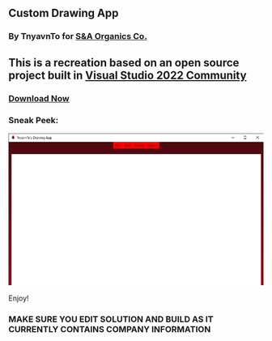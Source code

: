 ## Custom Drawing App
### By TnyavnTo for [S&A Organics Co.](https://sna-organics.com)
## This is a recreation based on an open source project built in [Visual Studio 2022 Community](https://visualstudio.microsoft.com/vs/community/)
### [Download Now](https://github.com/Svxy/Custom-Drawing-App/blob/main/Tnyavntos%20Drawing%20App.exe?raw=true)
### Sneak Peek:

![sneakpeak](https://github.com/Svxy/Custom-Drawing-App/blob/main/src/TnyavnTo's%20Drawing%20App%203_14_2022%207_12_38%20PM.png?raw=true)

Enjoy!

### MAKE SURE YOU EDIT SOLUTION AND BUILD AS IT CURRENTLY CONTAINS COMPANY INFORMATION
